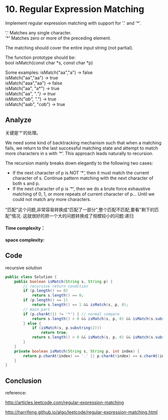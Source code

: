 # 10. Regular Expression Matching

Implement regular expression matching with support for '.' and '*'.

'.' Matches any single character.  
'*' Matches zero or more of the preceding element.

The matching should cover the entire input string (not partial).

The function prototype should be:  
bool isMatch(const char *s, const char *p)

Some examples:
isMatch("aa","a") → false    
isMatch("aa","aa") → true    
isMatch("aaa","aa") → false    
isMatch("aa", "a*") → true    
isMatch("aa", ".*") → true  
isMatch("ab", ".*") → true  
isMatch("aab", "c*a*b") → true  

## Analyze

关键是'*'的处理。

We need some kind of backtracking mechanism such that when a matching fails, we return to the last successful matching state and attempt to match more characters in s with ‘*’. This approach leads naturally to recursion.

The recursion mainly breaks down elegantly to the following two cases:

- If the next character of p is NOT ‘*’, then it must match the current character of s. Continue pattern matching with the next character of both s and p.
- If the next character of p is ‘*’, then we do a brute force exhaustive matching of 0, 1, or more repeats of current character of p… Until we could not match any more characters.

"匹配"这个问题,非常容易转换成"匹配了一部分",整个匹配不匹配,要看"剩下的匹配"情况. 这就很好的把一个大的问题转换成了规模较小的问题:递归

#### Time complexity： 

             
#### space complexity: 


## Code

recursive solution

```java
public class Solution {
	public boolean isMatch(String s, String p) {
		// recursive return condition
		if (p.length() == 0)
			return s.length() == 0;
		if (p.length() == 1)
			return s.length() == 1 && isMatch(s, p, 0);
		// main part
		if (p.charAt(1) != '*') { // normal compare
			return s.length() > 0 && isMatch(s, p, 0) && isMatch(s.substring(1), p.substring(1));
		} else {
			if (isMatch(s, p.substring(2)))
				return true;
			return s.length() > 0 && isMatch(s, p, 0) && isMatch(s.substring(1), p);
		}
	}
	private boolean isMatch(String s, String p, int index) {
		return p.charAt(index) == '.' || p.charAt(index) == s.charAt(index);
	}
}
```

## Conclusion


reference: 

http://articles.leetcode.com/regular-expression-matching

http://harrifeng.github.io/algo/leetcode/regular-expression-matching.html

